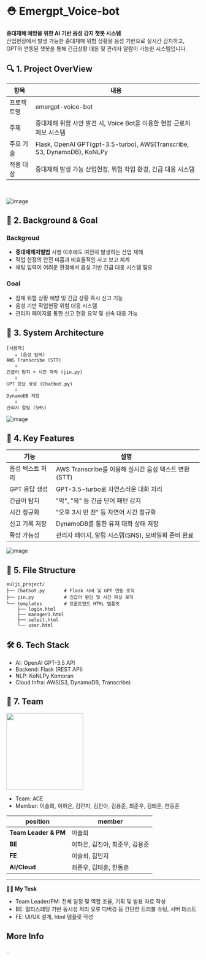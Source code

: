 # ⛑️ Emergpt_Voice-bot
**중대재해 예방을 위한 AI 기반 음성 감지 챗봇 시스템**  
산업현장에서 발생 가능한 중대재해 위험 상황을 음성 기반으로 실시간 감지하고,  
GPT와 연동된 챗봇을 통해 긴급상황 대응 및 관리자 알람이 가능한 시스템입니다.

## 🔍 1. Project OverView
| 항목 | 내용 |
| --------- | ----- |
| 프로젝트명 | emergpt-voice-bot |
| 주제 | 중대재해 위험 사안 발견 시, Voice Bot을 이용한 현장 근로자 제보 시스템 |
| 주요 기술 | Flask, OpenAI GPT(gpt-3.5-turbo), AWS(Transcribe, S3, DynamoDB), KoNLPy |
| 적용 대상 | 중대재해 발생 가능 산업현장, 위험 작업 환경, 긴급 대응 시스템 |   
<br/>
  
![Image](https://github.com/user-attachments/assets/a0eff313-bf3a-4da3-a542-b712886a1324)
  
## 🎯 2. Background & Goal
### Backgroud
- **중대재해처벌법** 시행 이후에도 여전히 발생하는 산업 재해
- 작업 현장의 안전 미흡과 비효율적인 사고 보고 체계
- 채팅 입력이 어려운 환경에서 음성 기반 긴급 대응 시스템 필요
### Goal
- 잠재 위험 상황 예방 및 긴급 상황 즉시 신고 기능
- 음성 기반 작업현장 위험 대응 시스템
- 관리자 페이지를 통한 신고 현황 요약 및 신속 대응 가능

## 🧱 3. System Architecture
```
[사용자]
   ↓ (음성 입력)
AWS Transcribe (STT)
   ↓
긴급어 탐지 + 시간 파악 (jin.py)
   ↓
GPT 응답 생성 (Chatbot.py)
   ↓
DynamoDB 저장
   ↓
관리자 알림 (SMS)
```
![image](https://github.com/user-attachments/assets/bdeba10d-447c-47e8-8933-fab6bbcba933)

## 📌 4. Key Features
| 기능 | 설명 |
|------|------|
| 음성 텍스트 처리 | AWS Transcribe를 이용해 실시간 음성 텍스트 변환(STT) |
| GPT 응답 생성 | GPT-3.5-turbo로 자연스러운 대화 처리 |
| 긴급어 탐지 | "악", "윽" 등 긴급 단어 패턴 감지 |
| 시간 정규화 | "오후 3시 반 전" 등 자연어 시간 정규화 |
| 신고 기록 저장 | DynamoDB를 통한 유저 대화 상태 저장 |
| 확장 가능성 | 관리자 페이지, 알림 시스템(SNS), 모바일화 준비 완료 |

![image](https://github.com/user-attachments/assets/d045cc9f-cf1e-422d-8181-fff113689c7c)


## 📁 5. File Structure
```
eulji_project/
├── Chatbot.py       # Flask 서버 및 GPT 연동 로직
├── jin.py           # 긴급어 판단 및 시간 파싱 로직
└── templates        # 프론트엔드 HTML 템플릿
    ├── login.html
    ├── manager1.html
    ├── select.html
    └── user.html
```

## 🛠️ 6. Tech Stack

- AI: OpenAI GPT-3.5 API
- Backend: Flask (REST API)
- NLP: KoNLPy Komoran
- Cloud Infra: AWS(S3, DynamoDB, Transcribe)

## 👥  7. Team
<img src="https://github.com/user-attachments/assets/7d3a7275-15e3-4758-b56a-f36b44d9cac5" width="200"/>  

- Team: ACE <br/> 
- Member: 이슬희, 이하은, 김민지, 김진아, 김용준, 최준우, 김태훈, 한동훈

| position | member |
| ---- | ---- |
| **Team Leader & PM** | 이슬희 |
| **BE** | 이하은, 김진아, 최준우, 김용준 |
| **FE** | 이슬희, 김민지 |
| **AI/Cloud** |  최준우, 김태훈, 한동훈 |
---
**🙋‍♀️ My Tesk**  
- Team Leader/PM: 전체 일정 및 역할 조율, 기획 및 발표 자료 작성
- BE: 멀티스레딩 기반 동시성 처리 오류 디버깅 등 간단한 트러블 슈팅, 서버 테스트
- FE: UI/UX 설계, html 템플릿 작성

## More Info
..

